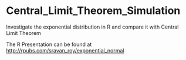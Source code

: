 # Central_Limit_Theorem_Simulation
Investigate the exponential distribution in R and compare it with Central Limit Theorem

The R Presentation can be found at <http://rpubs.com/sravan_roy/exponential_normal>
